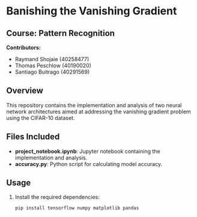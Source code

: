 # Banishing the Vanishing Gradient

## Course: Pattern Recognition

**Contributors:**
- Raymand Shojaie (40258477)
- Thomas Peschlow (40190020)
- Santiago Buitrago (40291569)

## Overview

This repository contains the implementation and analysis of two neural network architectures aimed at addressing the vanishing gradient problem using the CIFAR-10 dataset.

## Files Included

- **project_notebook.ipynb**: Jupyter notebook containing the implementation and analysis.
- **accuracy.py**: Python script for calculating model accuracy.

## Usage

1. Install the required dependencies:
   ```bash
   pip install tensorflow numpy matplotlib pandas
